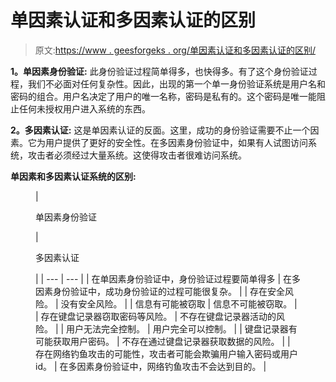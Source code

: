 # 单因素认证和多因素认证的区别

> 原文:[https://www . geesforgeks . org/单因素认证和多因素认证的区别/](https://www.geeksforgeeks.org/difference-between-single-factor-authentication-and-multi-factor-authentication/)

**1。单因素身份验证:**
此身份验证过程简单得多，也快得多。有了这个身份验证过程，我们不必面对任何复杂性。因此，出现的第一个单一身份验证系统是用户名和密码的组合。用户名决定了用户的唯一名称，密码是私有的。这个密码是唯一能阻止任何未授权用户进入系统的东西。

**2。多因素认证:**
这是单因素认证的反面。这里，成功的身份验证需要不止一个因素。它为用户提供了更好的安全性。在多因素身份验证中，如果有人试图访问系统，攻击者必须经过大量系统。这使得攻击者很难访问系统。

**单因素和多因素认证系统的区别:**

<figure class="table">

| 

单因素身份验证

 | 

多因素认证

 |
| --- | --- |
| 在单因素身份验证中，身份验证过程要简单得多 | 在多因素身份验证中，成功身份验证的过程可能很复杂。 |
| 存在安全风险。 | 没有安全风险。 |
| 信息有可能被窃取 | 信息不可能被窃取。 |
| 存在键盘记录器窃取密码等风险。 | 不存在键盘记录器活动的风险。 |
| 用户无法完全控制。 | 用户完全可以控制。 |
| 键盘记录器有可能获取用户密码。 | 不存在通过键盘记录器获取数据的风险。 |
| 存在网络钓鱼攻击的可能性，攻击者可能会欺骗用户输入密码或用户 id。 | 在多因素身份验证中，网络钓鱼攻击不会达到目的。 |

</figure>